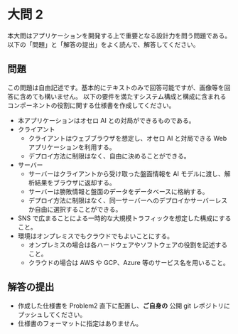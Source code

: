 # 大問 2

本大問はアプリケーションを開発する上で重要となる設計力を問う問題である。以下の「問題」と「解答の提出」をよく読んで、解答してください。

## 問題

この問題は自由記述です。基本的にテキストのみで回答可能ですが、画像等を回答に含めても構いません。
以下の要件を満たすシステム構成と構成に含まれるコンポーネントの役割に関する仕様書を作成してください。

- 本アプリケーションはオセロ AI との対局ができるものである。
- クライアント
  - クライアントはウェブブラウザを想定し、オセロ AI と対局できる Web アプリケーションを利用する。
  - デプロイ方法に制限はなく、自由に決めることができる。
- サーバー
  - サーバーはクライアントから受け取った盤面情報を AI モデルに渡し、解析結果をブラウザに返却する。
  - サーバーは勝敗情報と盤面のデータをデータベースに格納する。
  - デプロイ方法に制限はなく、同一サーバーへのデプロイかサーバーレスか自由に選択することができる。
- SNS で広まることによる一時的な大規模トラフィックを想定した構成にすること。
- 環境はオンプレミスでもクラウドでもよいことにする。
  - オンプレミスの場合は各ハードウェアやソフトウェアの役割を記述すること。
  - クラウドの場合は AWS や GCP、Azure 等のサービス名を用いること。

## 解答の提出

- 作成した仕様書を Problem2 直下に配置し、**ご自身の** 公開 git レポジトリにプッシュしてください。
- 仕様書のフォーマットに指定はありません。
